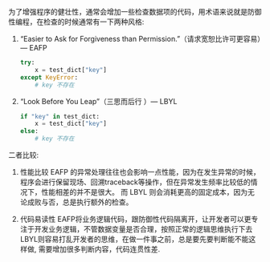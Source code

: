 
为了增强程序的健壮性，通常会增加一些检查数据项的代码，用术语来说就是防御性编程，在检查的时候通常有一下两种风格:
1. “Easier to Ask for Forgiveness than Permission.”（请求宽恕比许可更容易）— EAFP
    ```python
    try:
        x = test_dict["key"]
    except KeyError:
        # key 不存在
    ```

2. “Look Before You Leap”（三思而后行 ）— LBYL

    ```python
    if "key" in test_dict:
        x = test_dict["key"]
    else:
        # key 不存在
    ```

二者比较:
1. 性能比较
    EAFP 的异常处理往往也会影响一点性能，因为在发生异常的时候，程序会进行保留现场、回溯traceback等操作，但在异常发生频率比较低的情况下，性能相差的并不是很大。
    而 LBYL 则会消耗更高的固定成本，因为无论成败与否，总是执行额外的检查。

2. 代码易读性
    EAFP将业务逻辑代码，跟防御性代码隔离开，让开发者可以更专注于开发业务逻辑，不管数据变量是否合理，按照正常的逻辑思维执行下去
    LBYL则容易打乱开发者的思维，在做一件事之前，总是要先要判断能不能这样做, 需要增加很多判断内容，代码连贯性差.










